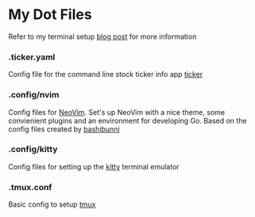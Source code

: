 # My Dot Files

Refer to my terminal setup [blog post](https://jgandrews.com:/posts/shell/) for more information

### .ticker.yaml 

Config file for the command line stock ticker info app [ticker](https://github.com/achannarasappa/ticker)

### .config/nvim

Config files for [NeoVim](https://neovim.io). Set's up NeoVim with a nice theme, some convienient plugins and an environment for developing Go. Based on the config files created by [bashibunni](https://githib.com/bashbunni/dotfiles)

### .config/kitty

Config files for setting up the [kitty](https://sw.kovidgoyal.net/kitty/) terminal emulator

### .tmux.conf

Basic config to setup [tmux](https://github.com/tmux/tmux/wiki)


